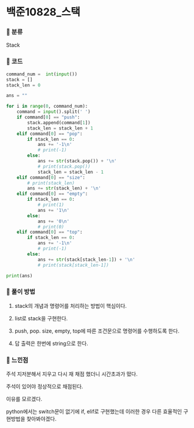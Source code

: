 # 백준10828_스택

### &#127822; 분류

Stack

### &#127822; 코드

```python
command_num =  int(input())
stack = []
stack_len = 0

ans = ""

for i in range(0, command_num):
    command = input().split(' ')
    if command[0] == "push":
        stack.append(command[1])
        stack_len = stack_len + 1
    elif command[0] == "pop":
        if stack_len == 0:
            ans += '-1\n'
            # print(-1)
        else:
            ans += str(stack.pop()) + '\n'
            # print(stack.pop())
            stack_len = stack_len - 1
    elif command[0] == "size":
        # print(stack_len)
        ans += str(stack_len) + '\n'
    elif command[0] == "empty":
        if stack_len == 0:
            # print(1)
            ans += '1\n'
        else:
            ans += '0\n'
            # print(0)
    elif command[0] == "top":
        if stack_len == 0:
            ans += '-1\n'
            # print(-1)
        else:
            ans += str(stack[stack_len-1]) + '\n'
            # print(stack[stack_len-1])

print(ans)
```

### &#127822; 풀이 방법

1. stack의 개념과 명령어를 처리하는 방법이 핵심이다.

2. list로 stack을 구현한다.

3. push, pop. size, empty, top에 따른 조건문으로 명령어를 수행하도록 한다.

4. 답 출력은 한번에 string으로 한다.

### &#127822; 느낀점

주석 지저분해서 지우고 다시 재 채점 했더니 시간초과가 떴다.

주석이 있어야 정상적으로 채점된다.

이유를 모르겠다.

python에서는 switch문이 없기에 if, elif로 구현했는데 이러한 경우 다른 효율적인 구현방법을 찾아봐야겠다.
